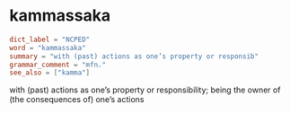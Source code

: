 # kammassaka

``` toml
dict_label = "NCPED"
word = "kammassaka"
summary = "with (past) actions as one’s property or responsib"
grammar_comment = "mfn."
see_also = ["kamma"]
```

with (past) actions as one’s property or responsibility; being the owner of (the consequences of) one’s actions

